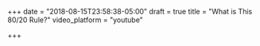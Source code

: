 +++
date = "2018-08-15T23:58:38-05:00"
draft = true
title = "What is This 80/20 Rule?"
video_platform = "youtube"

+++
